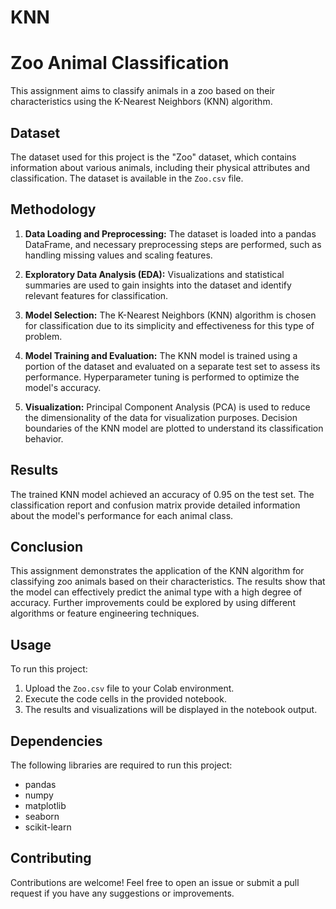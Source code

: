 # KNN
# Zoo Animal Classification

This assignment aims to classify animals in a zoo based on their characteristics using the K-Nearest Neighbors (KNN) algorithm.

## Dataset

The dataset used for this project is the "Zoo" dataset, which contains information about various animals, including their physical attributes and classification. The dataset is available in the `Zoo.csv` file.

## Methodology

1. **Data Loading and Preprocessing:** The dataset is loaded into a pandas DataFrame, and necessary preprocessing steps are performed, such as handling missing values and scaling features.

2. **Exploratory Data Analysis (EDA):** Visualizations and statistical summaries are used to gain insights into the dataset and identify relevant features for classification.

3. **Model Selection:** The K-Nearest Neighbors (KNN) algorithm is chosen for classification due to its simplicity and effectiveness for this type of problem.

4. **Model Training and Evaluation:** The KNN model is trained using a portion of the dataset and evaluated on a separate test set to assess its performance. Hyperparameter tuning is performed to optimize the model's accuracy.

5. **Visualization:** Principal Component Analysis (PCA) is used to reduce the dimensionality of the data for visualization purposes. Decision boundaries of the KNN model are plotted to understand its classification behavior.

## Results

The trained KNN model achieved an accuracy of 0.95 on the test set. The classification report and confusion matrix provide detailed information about the model's performance for each animal class.

## Conclusion

This assignment demonstrates the application of the KNN algorithm for classifying zoo animals based on their characteristics. The results show that the model can effectively predict the animal type with a high degree of accuracy. Further improvements could be explored by using different algorithms or feature engineering techniques.

## Usage

To run this project:

1. Upload the `Zoo.csv` file to your Colab environment.
2. Execute the code cells in the provided notebook.
3. The results and visualizations will be displayed in the notebook output.

## Dependencies

The following libraries are required to run this project:

* pandas
* numpy
* matplotlib
* seaborn
* scikit-learn

## Contributing

Contributions are welcome! Feel free to open an issue or submit a pull request if you have any suggestions or improvements.


